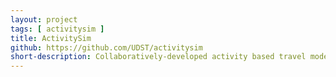 ```yaml
---
layout: project
tags: [ activitysim ]
title: ActivitySim
github: https://github.com/UDST/activitysim
short-description: Collaboratively-developed activity based travel modeling platform
---
```


